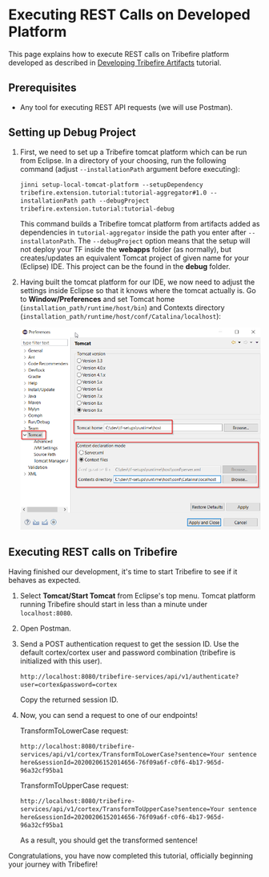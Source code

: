 # Executing REST Calls on Developed Platform
This page explains how to execute REST calls on Tribefire platform developed as described in [Developing Tribefire Artifacts](developing_artifacts.md) tutorial.

## Prerequisites
* Any tool for executing REST API requests (we will use Postman).

## Setting up Debug Project

1. First, we need to set up a Tribefire tomcat platform which can be run from Eclipse. In a directory of your choosing, run the following command (adjust `--installationPath` argument before executing):

    ```
    jinni setup-local-tomcat-platform --setupDependency tribefire.extension.tutorial:tutorial-aggregator#1.0 --installationPath path --debugProject tribefire.extension.tutorial:tutorial-debug
    ```

    This command builds a Tribefire tomcat platform from artifacts added as dependencies in `tutorial-aggregator` inside the path you enter after `--installatonPath`. The `--debugProject` option means that the setup will not deploy your TF inside the **webapps** folder (as normally), but creates/updates an equivalent Tomcat project of given name for your (Eclipse) IDE. This project can be the found in the **debug** folder. 

2. Having built the tomcat platform for our IDE, we now need to adjust the settings inside Eclipse so that it knows where the tomcat actually is. Go to **Window/Preferences** and set Tomcat home (`installation_path/runtime/host/bin`) and Contexts directory (`installation_path/runtime/host/conf/Catalina/localhost`):

    ![](../images/tomcat.png)

## Executing REST calls on Tribefire
Having finished our development, it's time to start Tribefire to see if it behaves as expected.

1. Select **Tomcat/Start Tomcat** from Eclipse's top menu. Tomcat platform running Tribefire should start in less than a minute under `localhost:8080`.
2. Open Postman.
3. Send a POST authentication request to get the session ID. Use the default cortex/cortex user and password combination (tribefire is initialized with this user).

    ```
    http://localhost:8080/tribefire-services/api/v1/authenticate?user=cortex&password=cortex
    ```

    Copy the returned session ID.

4. Now, you can send a request to one of our endpoints! 

    TransformToLowerCase request:

    ```
    http://localhost:8080/tribefire-services/api/v1/cortex/TransformToLowerCase?sentence=Your sentence here&sessionId=20200206152014656-76f09a6f-c0f6-4b17-965d-96a32cf95ba1
    ```

    TransformToUpperCase request:

    ```
    http://localhost:8080/tribefire-services/api/v1/cortex/TransformToUpperCase?sentence=Your sentence here&sessionId=20200206152014656-76f09a6f-c0f6-4b17-965d-96a32cf95ba1
    ```

    As a result, you should get the transformed sentence!

Congratulations, you have now completed this tutorial, officially beginning your journey with Tribefire!
